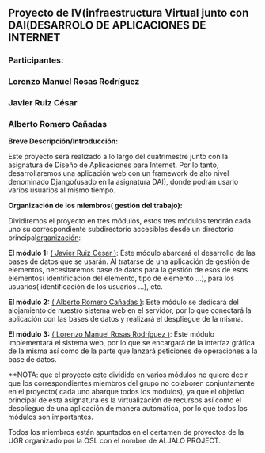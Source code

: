 ## **Proyecto de IV(infraestructura Virtual junto con DAI(DESARROLO DE APLICACIONES DE INTERNET** ##


### **Participantes:** ###

### Lorenzo Manuel Rosas Rodríguez  ###
### Javier Ruiz César ###
### Alberto Romero Cañadas ###

**Breve Descripción/Introducción:**

Este proyecto será realizado  a lo largo del cuatrimestre junto con la asignatura de Diseño de Aplicaciones para Internet. Por lo tanto, desarrollaremos una aplicación web con un framework de alto nivel denominado Django(usado en la asignatura DAI),  donde podrán usarlo varios usuarios al mismo tiempo.

**Organización de los miembros( gestión del trabajo):**

Dividiremos el proyecto en tres módulos, estos tres módulos tendrán cada uno su correspondiente subdirectorio accesibles desde un directorio principal[organización](https://github.com/lorenmanu/PROYECTO-IV):

**El módulo 1:**  [( Javier Ruiz César )](https://github.com/javiexfiliana7/submodulo-javi): Este módulo abarcará el desarrollo de las bases de datos que se usarán. Al tratarse de una aplicación de gestión de elementos, necesitaremos base de datos para la gestión de esos de esos elementos( identificación del elemento, tipo de elemento …), para los usuarios( identificación de los usuarios …), etc.

**El módulo 2:** [( Alberto Romero Cañadas )](https://github.com/sn1k/submodulo-Alberto):  Este módulo se dedicará del alojamiento de nuestro sistema web en el servidor, por lo que conectará la aplicación con las bases de datos y realizará el despliegue de la misma.

**El módulo 3:** [( Lorenzo Manuel Rosas Rodríguez )](https://github.com/lorenmanu/submodulo-lorenzo): Este módulo implementará el sistema web, por lo que se encargará de la interfaz gráfica de la misma así como de la parte que lanzará peticiones de operaciones a la base de datos.

**NOTA: que el proyecto este dividido en varios módulos no quiere decir que los correspondientes miembros del grupo no colaboren conjuntamente en el proyecto( cada uno abarque todos los módulos), ya que el objetivo principal de esta asignatura es la virtualización de recursos así como el despliegue de una aplicación de manera automática, por lo que todos los módulos son importantes.

Todos los miembros están apuntados en el certamen de proyectos de la UGR organizado por la OSL con el nombre de ALJALO PROJECT.

